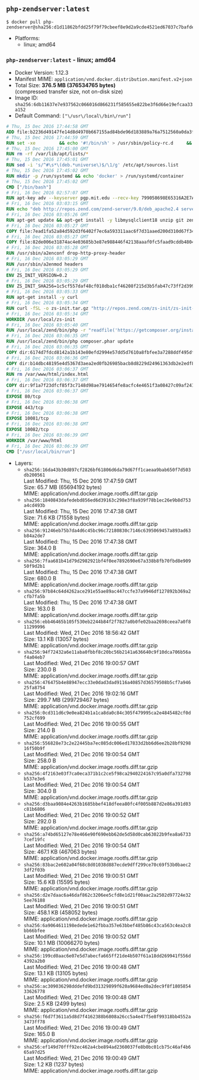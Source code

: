 ## `php-zendserver:latest`

```console
$ docker pull php-zendserver@sha256:d1d11862bfdd25f79f79cbeef8e9d2a9cde4521ed67037c7bafde65dc5fc32c9
```

-	Platforms:
	-	linux; amd64

### `php-zendserver:latest` - linux; amd64

-	Docker Version: 1.12.3
-	Manifest MIME: `application/vnd.docker.distribution.manifest.v2+json`
-	Total Size: **376.5 MB (376534765 bytes)**  
	(compressed transfer size, not on-disk size)
-	Image ID: `sha256:6db11637e7e937562c066016d866231f585655e822be3f6d66e19efcaa33a152`
-	Default Command: `["\/usr\/local\/bin\/run"]`

```dockerfile
# Thu, 15 Dec 2016 17:44:58 GMT
ADD file:b2236d49147fe14d8d4970b667155ad84bde96d183889a76a7512560a0da3f82 in / 
# Thu, 15 Dec 2016 17:44:59 GMT
RUN set -xe 		&& echo '#!/bin/sh' > /usr/sbin/policy-rc.d 	&& echo 'exit 101' >> /usr/sbin/policy-rc.d 	&& chmod +x /usr/sbin/policy-rc.d 		&& dpkg-divert --local --rename --add /sbin/initctl 	&& cp -a /usr/sbin/policy-rc.d /sbin/initctl 	&& sed -i 's/^exit.*/exit 0/' /sbin/initctl 		&& echo 'force-unsafe-io' > /etc/dpkg/dpkg.cfg.d/docker-apt-speedup 		&& echo 'DPkg::Post-Invoke { "rm -f /var/cache/apt/archives/*.deb /var/cache/apt/archives/partial/*.deb /var/cache/apt/*.bin || true"; };' > /etc/apt/apt.conf.d/docker-clean 	&& echo 'APT::Update::Post-Invoke { "rm -f /var/cache/apt/archives/*.deb /var/cache/apt/archives/partial/*.deb /var/cache/apt/*.bin || true"; };' >> /etc/apt/apt.conf.d/docker-clean 	&& echo 'Dir::Cache::pkgcache ""; Dir::Cache::srcpkgcache "";' >> /etc/apt/apt.conf.d/docker-clean 		&& echo 'Acquire::Languages "none";' > /etc/apt/apt.conf.d/docker-no-languages 		&& echo 'Acquire::GzipIndexes "true"; Acquire::CompressionTypes::Order:: "gz";' > /etc/apt/apt.conf.d/docker-gzip-indexes 		&& echo 'Apt::AutoRemove::SuggestsImportant "false";' > /etc/apt/apt.conf.d/docker-autoremove-suggests
# Thu, 15 Dec 2016 17:45:00 GMT
RUN rm -rf /var/lib/apt/lists/*
# Thu, 15 Dec 2016 17:45:01 GMT
RUN sed -i 's/^#\s*\(deb.*universe\)$/\1/g' /etc/apt/sources.list
# Thu, 15 Dec 2016 17:45:02 GMT
RUN mkdir -p /run/systemd && echo 'docker' > /run/systemd/container
# Thu, 15 Dec 2016 17:45:02 GMT
CMD ["/bin/bash"]
# Fri, 16 Dec 2016 02:57:07 GMT
RUN apt-key adv --keyserver pgp.mit.edu --recv-key 799058698E65316A2E7A4FF42EAE1437F7D2C623
# Fri, 16 Dec 2016 03:03:15 GMT
RUN echo "deb http://repos.zend.com/zend-server/9.0/deb_apache2.4 server non-free" >> /etc/apt/sources.list.d/zend-server.list
# Fri, 16 Dec 2016 03:05:26 GMT
RUN apt-get update && apt-get install -y libmysqlclient18 unzip git zend-server-php-7.0 && /usr/local/zend/bin/zendctl.sh stop
# Fri, 16 Dec 2016 03:05:27 GMT
COPY file:7ead1fa52a84d592d3f6402f7ec6a593311aac6f7d31aaed200d310d67f34d54 in /etc/ 
# Fri, 16 Dec 2016 03:05:27 GMT
COPY file:82de006e31874ac4e03685b3e87e988446f42138aaaf0fc5faad9cddb48040ba in /etc/apache2/conf-available 
# Fri, 16 Dec 2016 03:05:28 GMT
RUN /usr/sbin/a2enconf drop-http-proxy-header
# Fri, 16 Dec 2016 03:05:29 GMT
RUN /usr/sbin/a2enmod headers
# Fri, 16 Dec 2016 03:05:29 GMT
ENV ZS_INIT_VERSION=0.2
# Fri, 16 Dec 2016 03:05:29 GMT
ENV ZS_INIT_SHA256=1c5cf557daf48cf018dba1cf46208f215d3b5fab47c73ff2d39988581ebd6932
# Fri, 16 Dec 2016 03:05:33 GMT
RUN apt-get install -y curl
# Fri, 16 Dec 2016 03:05:34 GMT
RUN curl -fSL -o zs-init.tar.gz "http://repos.zend.com/zs-init/zs-init-docker-${ZS_INIT_VERSION}.tar.gz"     && echo "${ZS_INIT_SHA256} *zs-init.tar.gz" | sha256sum -c -     && mkdir /usr/local/zs-init     && tar xzf zs-init.tar.gz --strip-components=1 -C /usr/local/zs-init     && rm zs-init.tar.gz
# Fri, 16 Dec 2016 03:05:34 GMT
WORKDIR /usr/local/zs-init
# Fri, 16 Dec 2016 03:05:40 GMT
RUN /usr/local/zend/bin/php -r "readfile('https://getcomposer.org/installer');" | /usr/local/zend/bin/php
# Fri, 16 Dec 2016 03:06:35 GMT
RUN /usr/local/zend/bin/php composer.phar update
# Fri, 16 Dec 2016 03:06:35 GMT
COPY dir:6174d7fdcd8142a1b143e80efd2994e57dd5d7610a8fbfee3a7288ddf495dfdf in /usr/local/bin 
# Fri, 16 Dec 2016 03:06:36 GMT
COPY dir:b14dbc48195e4d5367d3aea2ed0fb26985bacb8d8229d24961363db2e2edf8f0 in /usr/local/zend/var/plugins/ 
# Fri, 16 Dec 2016 03:06:37 GMT
RUN rm /var/www/html/index.html
# Fri, 16 Dec 2016 03:06:37 GMT
COPY dir:9f1a7f23dfcf85f3c7148d98ae7914654fe8acfc4e4651f3a08427c09af24198 in /var/www/html 
# Fri, 16 Dec 2016 03:06:37 GMT
EXPOSE 80/tcp
# Fri, 16 Dec 2016 03:06:38 GMT
EXPOSE 443/tcp
# Fri, 16 Dec 2016 03:06:38 GMT
EXPOSE 10081/tcp
# Fri, 16 Dec 2016 03:06:38 GMT
EXPOSE 10082/tcp
# Fri, 16 Dec 2016 03:06:39 GMT
WORKDIR /var/www/html
# Fri, 16 Dec 2016 03:06:39 GMT
CMD ["/usr/local/bin/run"]
```

-	Layers:
	-	`sha256:16da43b30d897cf2826bf61806d6da79d67ff1caeaa9bab650f7d503db200561`  
		Last Modified: Thu, 15 Dec 2016 17:47:59 GMT  
		Size: 65.7 MB (65694192 bytes)  
		MIME: application/vnd.docker.image.rootfs.diff.tar.gzip
	-	`sha256:1840843dafedebd856ed6d39163c298e3f8a939f78b1ec26e9b8d753a4cd493b`  
		Last Modified: Thu, 15 Dec 2016 17:47:38 GMT  
		Size: 71.6 KB (71558 bytes)  
		MIME: application/vnd.docker.image.rootfs.diff.tar.gzip
	-	`sha256:91246eb75b7da4d6c45bc96c72180830c7146c6395069457a893ad63b84a2de7`  
		Last Modified: Thu, 15 Dec 2016 17:47:38 GMT  
		Size: 364.0 B  
		MIME: application/vnd.docker.image.rootfs.diff.tar.gzip
	-	`sha256:7faa681b41d79d2982921bf4f0ee7892690e67a338b8fb70fbd8e90950f9d2b1`  
		Last Modified: Thu, 15 Dec 2016 17:47:38 GMT  
		Size: 680.0 B  
		MIME: application/vnd.docker.image.rootfs.diff.tar.gzip
	-	`sha256:97b84c64d4262ace291e55ae89ac447ccfe37a9946df127892b369a2cfb7fa5b`  
		Last Modified: Thu, 15 Dec 2016 17:47:38 GMT  
		Size: 163.0 B  
		MIME: application/vnd.docker.image.rootfs.diff.tar.gzip
	-	`sha256:ebb46465b105f530eb2244b84f2f7827a0b0fe02baa2698ceea7a0f811299996`  
		Last Modified: Wed, 21 Dec 2016 18:56:42 GMT  
		Size: 13.1 KB (13057 bytes)  
		MIME: application/vnd.docker.image.rootfs.diff.tar.gzip
	-	`sha256:94f72432a6e11aba0fbbf8c20bc56b2141a636640c9f10dca706b56af4a04eb7`  
		Last Modified: Wed, 21 Dec 2016 19:00:57 GMT  
		Size: 230.0 B  
		MIME: application/vnd.docker.image.rootfs.diff.tar.gzip
	-	`sha256:476475b4e88947ecc33e0dad3dad9116a40857d36579508b5cf7a94625fa8754`  
		Last Modified: Wed, 21 Dec 2016 19:02:16 GMT  
		Size: 299.7 MB (299729467 bytes)  
		MIME: application/vnd.docker.image.rootfs.diff.tar.gzip
	-	`sha256:0cd311d6c9e0ea824b1a1ca8da0c84c305f479995ca2e4845482cf0d752cf699`  
		Last Modified: Wed, 21 Dec 2016 19:00:55 GMT  
		Size: 214.0 B  
		MIME: application/vnd.docker.image.rootfs.diff.tar.gzip
	-	`sha256:556828e73c2e22445ba7ec085dc006ed17833d2bb6d6ee2b28bf929816f50b9f`  
		Last Modified: Wed, 21 Dec 2016 19:00:54 GMT  
		Size: 258.0 B  
		MIME: application/vnd.docker.image.rootfs.diff.tar.gzip
	-	`sha256:4f2163e03f7ca0eca371b1c2ce5f98ca2940224167c95a0dfa732798b537e3e6`  
		Last Modified: Wed, 21 Dec 2016 19:00:54 GMT  
		Size: 304.0 B  
		MIME: application/vnd.docker.image.rootfs.diff.tar.gzip
	-	`sha256:d3baa9084e4263b1685bbef418dfeea80fc4f005b887d2e86a391d03c81b6806`  
		Last Modified: Wed, 21 Dec 2016 19:00:52 GMT  
		Size: 292.0 B  
		MIME: application/vnd.docker.image.rootfs.diff.tar.gzip
	-	`sha256:a74bd65127e78e466e90f690ebb62de5d58d0cab63022b9fea8a67337cef19fc`  
		Last Modified: Wed, 21 Dec 2016 19:00:54 GMT  
		Size: 467.1 KB (467063 bytes)  
		MIME: application/vnd.docker.image.rootfs.diff.tar.gzip
	-	`sha256:83bac2e602a04f68c8d01038d887ecde9dff299ce70c69f53b0baec23df2f03b`  
		Last Modified: Wed, 21 Dec 2016 19:00:51 GMT  
		Size: 15.6 KB (15595 bytes)  
		MIME: application/vnd.docker.image.rootfs.diff.tar.gzip
	-	`sha256:d2e7daac6a46daf862c3206ee5cfd8e1d21f00aac2a2502d97724e325ee76188`  
		Last Modified: Wed, 21 Dec 2016 19:00:51 GMT  
		Size: 458.1 KB (458052 bytes)  
		MIME: application/vnd.docker.image.rootfs.diff.tar.gzip
	-	`sha256:6a9064611198edede1e62fbba357e63bbef485b86c43ca563c4ea2c8bb66bfee`  
		Last Modified: Wed, 21 Dec 2016 19:00:52 GMT  
		Size: 10.1 MB (10066270 bytes)  
		MIME: application/vnd.docker.image.rootfs.diff.tar.gzip
	-	`sha256:199cd0aac6e07e5d7abecfa665ff21de4b507f61a18dd269941f556d4392a2b0`  
		Last Modified: Wed, 21 Dec 2016 19:00:48 GMT  
		Size: 13.1 KB (13105 bytes)  
		MIME: application/vnd.docker.image.rootfs.diff.tar.gzip
	-	`sha256:ac309036298dddefd9bd31329899f620a9684ed0a2dec9f8f180585433626778`  
		Last Modified: Wed, 21 Dec 2016 19:00:48 GMT  
		Size: 2.5 KB (2499 bytes)  
		MIME: application/vnd.docker.image.rootfs.diff.tar.gzip
	-	`sha256:f6d7f3611a5d8d7f4162388b6808a26cc5a4e47f5e8f99318bb4552a3473ff78`  
		Last Modified: Wed, 21 Dec 2016 19:00:49 GMT  
		Size: 165.0 B  
		MIME: application/vnd.docker.image.rootfs.diff.tar.gzip
	-	`sha256:ef149d70fff92ec462a4cbe894ad2360037fe8b0bc01cb75c46af4b665a97d25`  
		Last Modified: Wed, 21 Dec 2016 19:00:49 GMT  
		Size: 1.2 KB (1237 bytes)  
		MIME: application/vnd.docker.image.rootfs.diff.tar.gzip
